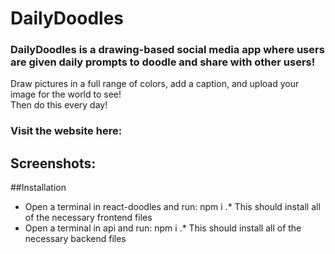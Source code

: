 # DailyDoodles
### DailyDoodles is a drawing-based social media app where users are given daily prompts to doodle and share with other users!
Draw pictures in a full range of colors, add a caption, and upload your image for the world to see!\
Then do this every day!
### Visit the website here:
## Screenshots:

##Installation
* Open a terminal in react-doodles and run: npm i
.* This should install all of the necessary frontend files
* Open a terminal in api and run: npm i
.* This should install all of the necessary backend files
